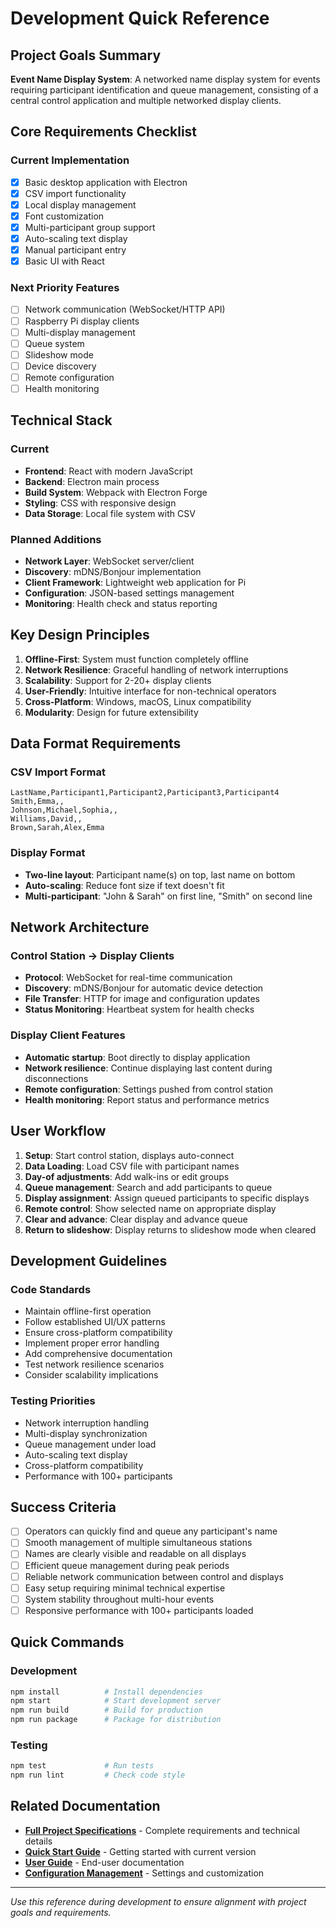 # Development Quick Reference

## Project Goals Summary

**Event Name Display System**: A networked name display system for events requiring participant identification and queue management, consisting of a central control application and multiple networked display clients.

## Core Requirements Checklist

### Current Implementation
- [x] Basic desktop application with Electron
- [x] CSV import functionality
- [x] Local display management
- [x] Font customization
- [x] Multi-participant group support
- [x] Auto-scaling text display
- [x] Manual participant entry
- [x] Basic UI with React

### Next Priority Features
- [ ] Network communication (WebSocket/HTTP API)
- [ ] Raspberry Pi display clients
- [ ] Multi-display management
- [ ] Queue system
- [ ] Slideshow mode
- [ ] Device discovery
- [ ] Remote configuration
- [ ] Health monitoring

## Technical Stack

### Current
- **Frontend**: React with modern JavaScript
- **Backend**: Electron main process
- **Build System**: Webpack with Electron Forge
- **Styling**: CSS with responsive design
- **Data Storage**: Local file system with CSV

### Planned Additions
- **Network Layer**: WebSocket server/client
- **Discovery**: mDNS/Bonjour implementation
- **Client Framework**: Lightweight web application for Pi
- **Configuration**: JSON-based settings management
- **Monitoring**: Health check and status reporting

## Key Design Principles

1. **Offline-First**: System must function completely offline
2. **Network Resilience**: Graceful handling of network interruptions
3. **Scalability**: Support for 2-20+ display clients
4. **User-Friendly**: Intuitive interface for non-technical operators
5. **Cross-Platform**: Windows, macOS, Linux compatibility
6. **Modularity**: Design for future extensibility

## Data Format Requirements

### CSV Import Format
```
LastName,Participant1,Participant2,Participant3,Participant4
Smith,Emma,,
Johnson,Michael,Sophia,,
Williams,David,,
Brown,Sarah,Alex,Emma
```

### Display Format
- **Two-line layout**: Participant name(s) on top, last name on bottom
- **Auto-scaling**: Reduce font size if text doesn't fit
- **Multi-participant**: "John & Sarah" on first line, "Smith" on second line

## Network Architecture

### Control Station → Display Clients
- **Protocol**: WebSocket for real-time communication
- **Discovery**: mDNS/Bonjour for automatic device detection
- **File Transfer**: HTTP for image and configuration updates
- **Status Monitoring**: Heartbeat system for health checks

### Display Client Features
- **Automatic startup**: Boot directly to display application
- **Network resilience**: Continue displaying last content during disconnections
- **Remote configuration**: Settings pushed from control station
- **Health monitoring**: Report status and performance metrics

## User Workflow

1. **Setup**: Start control station, displays auto-connect
2. **Data Loading**: Load CSV file with participant names
3. **Day-of adjustments**: Add walk-ins or edit groups
4. **Queue management**: Search and add participants to queue
5. **Display assignment**: Assign queued participants to specific displays
6. **Remote control**: Show selected name on appropriate display
7. **Clear and advance**: Clear display and advance queue
8. **Return to slideshow**: Display returns to slideshow mode when cleared

## Development Guidelines

### Code Standards
- Maintain offline-first operation
- Follow established UI/UX patterns
- Ensure cross-platform compatibility
- Implement proper error handling
- Add comprehensive documentation
- Test network resilience scenarios
- Consider scalability implications

### Testing Priorities
- Network interruption handling
- Multi-display synchronization
- Queue management under load
- Auto-scaling text display
- Cross-platform compatibility
- Performance with 100+ participants

## Success Criteria

- [ ] Operators can quickly find and queue any participant's name
- [ ] Smooth management of multiple simultaneous stations
- [ ] Names are clearly visible and readable on all displays
- [ ] Efficient queue management during peak periods
- [ ] Reliable network communication between control and displays
- [ ] Easy setup requiring minimal technical expertise
- [ ] System stability throughout multi-hour events
- [ ] Responsive performance with 100+ participants loaded

## Quick Commands

### Development
```bash
npm install          # Install dependencies
npm start            # Start development server
npm run build        # Build for production
npm run package      # Package for distribution
```

### Testing
```bash
npm test             # Run tests
npm run lint         # Check code style
```

## Related Documentation

- **[Full Project Specifications](PROJECT_SPECIFICATIONS.md)** - Complete requirements and technical details
- **[Quick Start Guide](QUICK_START.md)** - Getting started with current version
- **[User Guide](USER_GUIDE.md)** - End-user documentation
- **[Configuration Management](CONFIGURATION_MANAGEMENT_SUMMARY.md)** - Settings and customization

---

*Use this reference during development to ensure alignment with project goals and requirements.* 